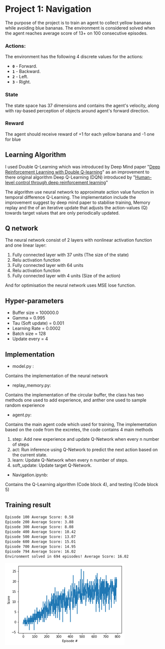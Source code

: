 # Project 1: Navigation

The purpose of the project is to train an agent to collect yellow bananas while avoiding blue bananas. The environment is considered solved when the agent reaches average score of 13+ on 100 consecutive episodes.


### Actions:

The environment has the following 4 discrete values for the actions:

- **`0`** - Forward.
- **`1`** - Backward.
- **`2`** - Left.
- **`3`** - Right.

### State

The state space has 37 dimensions and contains the agent's velocity, along with ray-based perception of objects around agent's forward direction.

### Reward

The agent should receive reward of +1 for each yellow banana and -1 one for blue

## Learning Algorithm

I used Double Q-Learning which was introduced by Deep Mind paper "[Deep Reinforcement Learning with Double Q-learning](https://arxiv.org/pdf/1509.06461.pdf")" as an improvement to there original algorithm Deep Q-Learning (DQN) introduced by "[Human-level control through deep reinforcement learning](https://storage.googleapis.com/deepmind-media/dqn/DQNNaturePaper.pdf")"

The algorithm use neural network to approximate action value function in temporal difference Q-Learning. The implementation include the improvement suggest by deep mind paper to stabilise training, Memory replay and the of an iterative update that adjusts the action-values (Q) towards target values that are only periodically updated.

## Q network

The  neural network consist of 2  layers with nonlinear activation function and one linear layer:

1. Fully connected layer with 37 units (The size of the state)
2. Relu activation function
3. Fully connected layer with 64 units
4. Relu activation function
5. Fully connected layer with 4 units (Size of the action)

And for optimisation the neural network uses MSE lose function.

## Hyper-parameters

- Buffer size       = 100000.0
- Gamma             = 0.995
- Tau (Soft update) = 0.001
- Learning Rate     = 0.0002
- Batch size        = 128
- Update every      = 4

## Implementation

- model.py :  

Contains the implementation of the neural network

- replay_memory.py:

Contains the implementation of the circular buffer, the class has two methods one used to add experience, and anther one used to sample random experience

- agent.py:

Contains the main agent code which used for training, The implementation based on the code from the excretes, the code contains 4 main methods

1. step:  Add new experience and update Q-Network when every n number of steps
2. act: Run inference using Q-Network to predict the next action based on the current state.
3. learn: Update Q-Network when every n number of steps.
4. soft_update: Update target Q-Network.

- Navigation.ipynb:

Contains the Q-Learning algorithm (Code block 4), and testing (Code block 5)


## Training result

```console
Episode 100	Average Score: 0.58
Episode 200	Average Score: 3.88
Episode 300	Average Score: 8.08
Episode 400	Average Score: 10.42
Episode 500	Average Score: 13.07
Episode 600	Average Score: 15.01
Episode 700	Average Score: 14.95
Episode 794	Average Score: 16.02
Environment solved in 694 episodes!	Average Score: 16.02
```

![Training Result](training-result.png)
